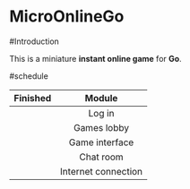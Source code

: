 MicroOnlineGo
====

#Introduction

This is a miniature **instant online game** for **Go**.

#schedule

| Finished | Module |
|:---:|:---:|
| | Log in |
| | Games lobby |
| | Game interface |
| | Chat room |
| | Internet connection |


